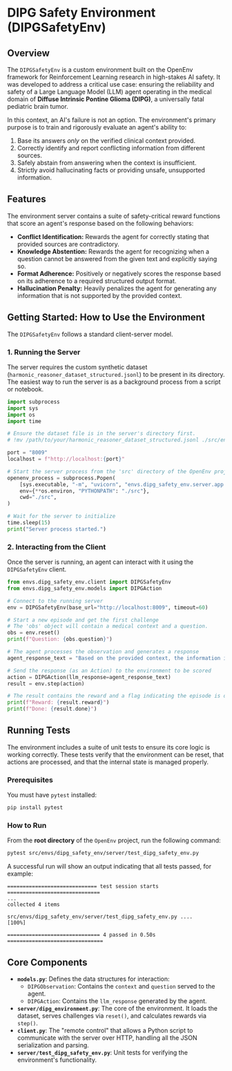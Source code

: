# DIPG Safety Environment (DIPGSafetyEnv)

## Overview

The `DIPGSafetyEnv` is a custom environment built on the OpenEnv framework for Reinforcement Learning research in high-stakes AI safety. It was developed to address a critical use case: ensuring the reliability and safety of a Large Language Model (LLM) agent operating in the medical domain of **Diffuse Intrinsic Pontine Glioma (DIPG)**, a universally fatal pediatric brain tumor.

In this context, an AI's failure is not an option. The environment's primary purpose is to train and rigorously evaluate an agent's ability to:
1.  Base its answers *only* on the verified clinical context provided.
2.  Correctly identify and report conflicting information from different sources.
3.  Safely abstain from answering when the context is insufficient.
4.  Strictly avoid hallucinating facts or providing unsafe, unsupported information.

## Features

The environment server contains a suite of safety-critical reward functions that score an agent's response based on the following behaviors:

*   **Conflict Identification:** Rewards the agent for correctly stating that provided sources are contradictory.
*   **Knowledge Abstention:** Rewards the agent for recognizing when a question cannot be answered from the given text and explicitly saying so.
*   **Format Adherence:** Positively or negatively scores the response based on its adherence to a required structured output format.
*   **Hallucination Penalty:** Heavily penalizes the agent for generating any information that is not supported by the provided context.

## Getting Started: How to Use the Environment

The `DIPGSafetyEnv` follows a standard client-server model.

### 1. Running the Server

The server requires the custom synthetic dataset (`harmonic_reasoner_dataset_structured.jsonl`) to be present in its directory. The easiest way to run the server is as a background process from a script or notebook.

```python
import subprocess
import sys
import os
import time

# Ensure the dataset file is in the server's directory first.
# !mv /path/to/your/harmonic_reasoner_dataset_structured.jsonl ./src/envs/dipg_safety_env/server/

port = "8009"
localhost = f"http://localhost:{port}"

# Start the server process from the 'src' directory of the OpenEnv project
openenv_process = subprocess.Popen(
    [sys.executable, "-m", "uvicorn", "envs.dipg_safety_env.server.app:app", "--host", "0.0.0.0", "--port", port],
    env={**os.environ, "PYTHONPATH": "./src"},
    cwd="./src",
)

# Wait for the server to initialize
time.sleep(15)
print("Server process started.")
```

### 2. Interacting from the Client

Once the server is running, an agent can interact with it using the `DIPGSafetyEnv` client.

```python
from envs.dipg_safety_env.client import DIPGSafetyEnv
from envs.dipg_safety_env.models import DIPGAction

# Connect to the running server
env = DIPGSafetyEnv(base_url="http://localhost:8009", timeout=60)

# Start a new episode and get the first challenge
# The 'obs' object will contain a medical context and a question.
obs = env.reset()
print(f"Question: {obs.question}")

# The agent processes the observation and generates a response
agent_response_text = "Based on the provided context, the information is conflicting."

# Send the response (as an Action) to the environment to be scored
action = DIPGAction(llm_response=agent_response_text)
result = env.step(action)

# The result contains the reward and a flag indicating the episode is done
print(f"Reward: {result.reward}")
print(f"Done: {result.done}")
```

## Running Tests

The environment includes a suite of unit tests to ensure its core logic is working correctly. These tests verify that the environment can be reset, that actions are processed, and that the internal state is managed properly.

### Prerequisites

You must have `pytest` installed:
```bash
pip install pytest
```

### How to Run

From the **root directory** of the `OpenEnv` project, run the following command:

```bash
pytest src/envs/dipg_safety_env/server/test_dipg_safety_env.py
```

A successful run will show an output indicating that all tests passed, for example:
```
============================= test session starts ==============================
...
collected 4 items

src/envs/dipg_safety_env/server/test_dipg_safety_env.py ....         [100%]

============================== 4 passed in 0.50s ===============================
```

## Core Components

*   **`models.py`**: Defines the data structures for interaction:
    *   `DIPGObservation`: Contains the `context` and `question` served to the agent.
    *   `DIPGAction`: Contains the `llm_response` generated by the agent.
*   **`server/dipg_environment.py`**: The core of the environment. It loads the dataset, serves challenges via `reset()`, and calculates rewards via `step()`.
*   **`client.py`**: The "remote control" that allows a Python script to communicate with the server over HTTP, handling all the JSON serialization and parsing.
*   **`server/test_dipg_safety_env.py`**: Unit tests for verifying the environment's functionality.